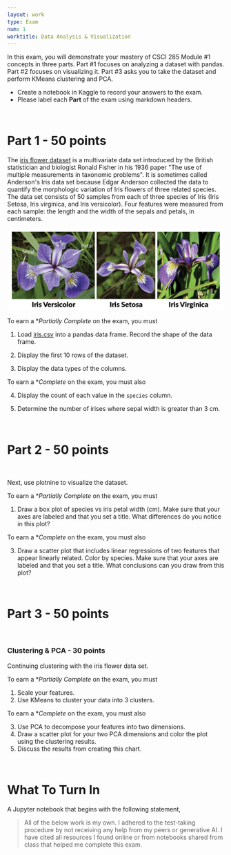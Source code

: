 ```yaml
---
layout: work
type: Exam
num: 1
worktitle: Data Analysis & Visualization
---
```


In this exam, you will demonstrate your mastery of CSCI 285 Module #1 concepts in three parts. Part #1 focuses on analyzing a dataset with pandas. Part #2 focuses on visualizing it. Part #3 asks you to take the dataset and perform KMeans clustering and PCA.

* Create a notebook in Kaggle to record your answers to the exam.
* Please label each **Part** of the exam using markdown headers. 

<br />

# Part 1 - 50 points

The [iris flower dataset](https://www.kaggle.com/datasets/arshid/iris-flower-dataset) is a multivariate data set introduced by the British statistician and biologist Ronald Fisher in his 1936 paper "The use of multiple measurements in taxonomic problems". It is sometimes called Anderson's Iris data set because Edgar Anderson collected the data to quantify the morphologic variation of Iris flowers of three related species. The data set consists of 50 samples from each of three species of Iris (Iris Setosa, Iris virginica, and Iris versicolor). Four features were measured from each sample: the length and the width of the sepals and petals, in centimeters.


<img src="../assets/images/iris.png" alt="" width="600"/>

To earn a **Partially Complete* on the exam, you must 

1. Load [iris.csv](../data/iris.csv) into a pandas data frame. Record the shape of the data frame. 

2. Display the first 10 rows of the dataset.

3. Display the data types of the columns.

To earn a **Complete* on the exam, you must also 

4. Display the count of each value in the `species` column. 

5. Determine the number of irises where sepal width is greater than 3 cm. 

<br />

# Part 2 - 50 points

<br />

Next, use plotnine to visualize the dataset.

To earn a **Partially Complete* on the exam, you must 

1. Draw a box plot of species vs iris petal width (cm). Make sure that your axes are labeled and that you set a title. What differences do you notice in this plot? 

To earn a **Complete* on the exam, you must also 

3. Draw a scatter plot that includes linear regressions of two features that appear linearly related. Color by species. Make sure that your axes are labeled and that you set a title. What conclusions can you draw from this plot?

<br />

# Part 3 - 50 points

<br />

### Clustering & PCA - 30 points

Continuing clustering with the iris flower data set.

To earn a **Partially Complete* on the exam, you must 

1. Scale your features.
2. Use KMeans to cluster your data into 3 clusters.

To earn a **Complete* on the exam, you must also 

3. Use PCA to decompose your features into two dimensions.
4. Draw a scatter plot for your two PCA dimensions and color the plot using the clustering results.
5. Discuss the results from creating this chart. 

<br />

# What To Turn In

A Jupyter notebook that begins with the following statement, 

> All of the below work is my own. I adhered to the test-taking procedure by not receiving any help from my peers or generative AI. I have cited all resources I found online or from notebooks shared from class that helped me complete this exam.

<br />